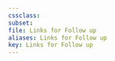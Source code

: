 ```yaml
---
cssclass:
subset:
file: Links for Follow up
aliases: Links for Follow up
key: Links for Follow up
---
```

